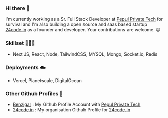 ### Hi there 👋

I'm currently working as a Sr. Full Stack Developer at [Pepul Private Tech](https://pepul.com/) for survival and I'm also building a open source and saas based startup [24code.in](https://www.24code.in) as a founder and developer. Your contributions are welcome. 😊

### Skillset 👨🏻‍💻
- Next JS, React, Node, TailwindCSS, MYSQL, Mongo, Socket.io, Redis

### Deployments ☁️
- Vercel, Planetscale, DigitalOcean

### Other Github Profiles 🥳
- [Benzigar](http://github.com/benzigar-pepul) : My Github Profile Account with [Pepul Private Tech](https://pepul.com/)
- [24code.in](https://github.com/24code-apps) : My organisation Github Profile for [24code.in](https://www.24code.in)
